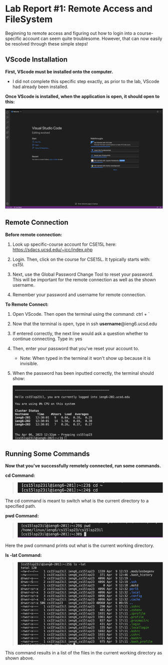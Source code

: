 # Lab Report #1: Remote Access and FileSystem 

Beginning to remote access and figuring out how to login into a course-specific 
account can seem quite troublesome. However, that can now easily be resolved through 
these simple steps!


## VScode Installation 

**First, VScode must be installed onto the computer.** 
* I did not complete this specific step exactly, as prior to the lab, VScode had
already been installed.

**Once VScode is installed, when the application is open, it should open to this:**

![Image](VSCode.png)



   
## Remote Connection 

**Before remote connection:**

1) Look up specific-course account for CSE15L here: https://sdacs.ucsd.edu/~icc/index.php

2) Login. Then, click on the course for CSE15L. It typically starts with: cs15l.

3) Next, use the Global Password Change Tool to reset your password. This will be important
   for the remote connection as well as the shown username.
   
4) Remember your password and username for remote connection.

   
   
   
**To Remote Connect:**
   
1) Open VScode. Then open the terminal using the command: ctrl + ` 

2) Now that the terminal is open, type in ssh **username**@ieng6.ucsd.edu

3) If entered correctly, the next line would ask a question whether
   to continue connecting. Type in: yes
   
4) Then, enter your password that you've reset your account to.
   * Note: When typed in the terminal it won't show up because it is invisible.
   
5) When the password has been inputted correctly, the terminal should show:
 
   ![Image](RemoteLogin.png)
    

   
   
## Running Some Commands 
**Now that you've successfully remotely connected, run some commands.**


**cd Command:**

>![Image](cdCommand.png)

The cd command is meant to switch what is the current directory to a specified path. 


**pwd Command:**
 
 >![Image](PWDcommand.png)
 
 Here the pwd command prints out what is the current working directory. 
 
 
**ls -lat Command:**
  
  >![Image](lsLATcommand.png)
  
  This command results in a list of the files in the current working directory as shown above. 
 
